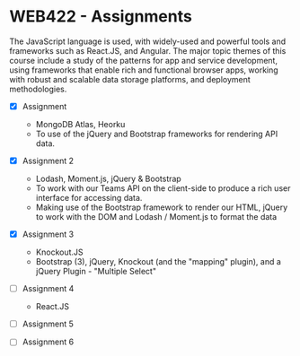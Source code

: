 # WEB422 - Assignments
The JavaScript language is used, with widely-used and powerful tools and frameworks such as React.JS, and Angular. The major topic themes of this course include a study of the patterns for app and service development, using frameworks that enable rich and functional browser apps, working with robust and scalable data storage platforms, and deployment methodologies.

- [x] Assignment 
   - MongoDB Atlas, Heorku
   - To use of the jQuery and Bootstrap frameworks for rendering API data.
- [x] Assignment 2 
   - Lodash, Moment.js, jQuery & Bootstrap
   - To work with our Teams API on the client-side to produce a rich user interface for accessing data. 
   - Making use of the Bootstrap framework to render our HTML, jQuery to work with the DOM and Lodash / Moment.js to format the data
- [x] Assignment 3
   - Knockout.JS
   - Bootstrap (3), jQuery, Knockout (and the "mapping" plugin), and a jQuery Plugin - "Multiple Select"
- [ ] Assignment 4
   - React.JS
- [ ] Assignment 5
- [ ] Assignment 6

